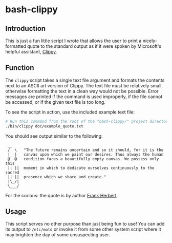 # bash-clippy

## Introduction

This is just a fun little script I wrote that allows the user to print
a nicely-formatted quote to the standard output as if it were spoken by
Microsoft's helpful assistant, [Clippy](https://en.wikipedia.org/wiki/Office_Assistant "Office Assistant").

## Function

The `clippy` script takes a single text file argument and formats the
contents next to an ASCII art version of Clippy.  The text file must be
relatively small, otherwise formatting the text in a clean way would not be
possible.  Error messages are printed if the command is used improperly, if
the file cannot be accessed, or if the given text file is too long.

To see the script in action, use the included example text file:

```bash
# Run this command from the root of the "bash-clippy/" project directory.
./bin/clippy doc/example_quote.txt
```

You should see output similar to the following:

```
 __
 /  \   "The future remains uncertain and so it should, for it is the
 |  |   canvas upon which we paint our desires. Thus always the human
 @  @   condition faces a beautifully empty canvas. We possess only this
 || ||  moment in which to dedicate ourselves continuously to the sacred
 || ||  presence which we share and create."
 |\_/|
 \___/

```

For the curious: the quote is by author [Frank Herbert](https://en.wikipedia.org/wiki/Frank_Herbert).

## Usage

This script serves no other purpose than just being fun to use!  You can
add its output to `/etc/motd` or invoke it from some other system script
where it may brighten the day of some unsuspecting user.
